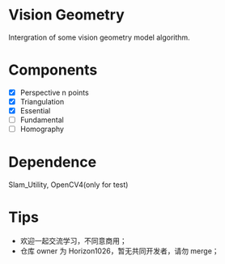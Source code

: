 # Vision Geometry
Intergration of some vision geometry model algorithm.

# Components
- [x] Perspective n points
- [x] Triangulation
- [x] Essential
- [ ] Fundamental
- [ ] Homography

# Dependence
Slam_Utility, OpenCV4(only for test)

# Tips
- 欢迎一起交流学习，不同意商用；
- 仓库 owner 为 Horizon1026，暂无共同开发者，请勿 merge；
